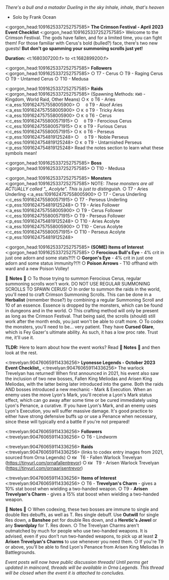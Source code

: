 *There's a bull and a matador*
*Dueling in the sky*
*Inhale, inhale, that's heaven*
- Solo by Frank Ocean

<:gorgon_head:1091625337252757585> **__The Crimson Festival - April 2023 Event Checklist__** <:gorgon_head:1091625337252757585>
Welcome to the Crimson Festival. The gods have fallen, and for a limited time, you can fight them! For those familiar with Cerus's bold (bulled?) face, there's two new guests! **But don't go spamming your summoning scrolls just yet!**

**Duration:** <t:1680307200:f> to <t:1682899200:f>

<:gorgon_head:1091625337252757585> **__Followers__** <:gorgon_head:1091625337252757585>
○ T7 - Cerus
○ T9 - Raging Cerus
○ T9 - Untamed Cerus
○ T10 - Medusa

<:gorgon_head:1091625337252757585> **__Raids__** <:gorgon_head:1091625337252757585>
(Spawning Methods: `KWO` - Kingdom, World Raid, Other Means)
○ `K O` T6 - Aries <:a_ess:1091624757558005900>
○ `  O` T9 - Aloof Aries <:a_ess:1091624757558005900>
○ `K O` T9 - Tricky Aries <:a_ess:1091624757558005900>
○ `K O` T6 - Cerus <:c_ess:1091624755800571915> 
○ `  O` T9 - Ferocious Cerus <:c_ess:1091624755800571915>
○ `K O` T9 - Furious Cerus <:c_ess:1091624755800571915>
○ `K O` T6 - Perseus <:p_ess:1091624754819125248>
○ `  O` T9 - Noble Perseus <:p_ess:1091624754819125248>
○ `K O` T9 - Untarnished Perseus <:p_ess:1091624754819125248>
Read the notes section to learn what these symbols mean!

<:gorgon_head:1091625337252757585> **__Boss__** <:gorgon_head:1091625337252757585>
○ T10 - Medusa

<:gorgon_head:1091625337252757585> **__Monsters__** <:gorgon_head:1091625337252757585>
NOTE: *These monsters are all ACTUALLY called "_ Acolyte". This is just to distinguish.*
○ T7 - Aries Underling <:a_ess:1091624757558005900>
○ T7 - Cerus Underling <:c_ess:1091624755800571915> 
○ T7 - Perseus Underling <:p_ess:1091624754819125248>
○ T9 - Aries Follower <:a_ess:1091624757558005900>
○ T9 - Cerus Follower <:c_ess:1091624755800571915> 
○ T9 - Perseus Follower <:p_ess:1091624754819125248>
○ T10 - Aries Acolyte <:a_ess:1091624757558005900>
○ T10 - Cerus Acolyte <:c_ess:1091624755800571915> 
○ T10 - Perseus Acolyte <:p_ess:1091624754819125248>

<:gorgon_head:1091625337252757585> **__(SOME) Items of Interest__** <:gorgon_head:1091625337252757585>
○ **Ferocious Bull's Eye** - 4% crit in just one adorn and some stats?!?!
○ **Gorgon's Eye** - 4% crit in just one adorn and some status immunity?!?!
○ **Poison Arrows** - T10 offhand with ward and a new Poison Volley!

📘 **__Notes__** 📘
○ To those trying to summon Ferocious Cerus, regular summoning scrolls won't work. DO NOT USE REGULAR SUMMONING SCROLLS TO SPAWN CERUS!
○ In order to summon the raids in the world, you'll need to craft Crimson Summoning Scrolls. This can be done in a **Herbalist** (remember those?) by combining a regular Summoning Scroll and 10 of an essence. Essence is dropped by the monsters, which can be found in dungeons and in the world.
○ This crafting method will only be present as long as the Crimson Festival. That being said, the scrolls (should) still work after the month ends, you just won't be able to craft more.
○ To codex the monsters, you'll need to be... very patient. They have **Cursed Glare**, which is Fey Gazer's ultimate ability. As such, it has a low proc rate. Trust me, it'll use it.

**TLDR:** Here to learn about how the event works? Read 📘 **__Notes__** 📘 and then look at the rest.






<:trevelyan:904760659114336256> **__Lyonesse Legends - October 2023 Event Checklist___** <:trevelyan:904760659114336256>
The warlock Trevelyan has returned! When first announced in 2021, his event also saw the inclusion of two new bosses, Fallen King Meliodas and Arisen King Meliodas, with the latter being later introduced into the game. Both the raids AND bosses introduced a new mechanic - Mark & Execution. When an enemy uses the move Lyon's Mark, you'll receive a Lyon's Mark status effect, which can go away after some time or be cured immediately using Lyon's Penance, a curative. If you have Lyon's Mark, and an enemy uses Lyon's Execution, you will suffer massive damage. It's good practice to either have strong defensive buffs up or use a Penance when necessary, since these will typically end a battle if you're not prepared!

<:trevelyan:904760659114336256> **__Followers__** <:trevelyan:904760659114336256>
○ T6 - Lindworm

<:trevelyan:904760659114336256> **__Raids__** <:trevelyan:904760659114336256>
(links to codex entry images from 2021, sourced from Orna Legends)
○ `KW ` T6 - Fallen Warlock Trevelyan (<https://tinyurl.com/ornafallentrevor>)
○ `KW ` T9 - Arisen Warlock Trevelyan (<https://tinyurl.com/ornaarisentrevor>)

<:trevelyan:904760659114336256> **__Items of Interest__** <:trevelyan:904760659114336256>
○ T6 - **Trevelyan's Charm** - gives a 10% stat boost when wielding a two-handed weapon.
○ T9 - **Arisen Trevelyan's Charm** - gives a 15% stat boost when wielding a two-handed weapon.

📘 **__Notes__** 📘 
○ When codexing, these two bosses are immune to single and double Res debuffs, as well as T. Res single debuff. Use **Outwill** for single Res down, a **Banshee** pet for double Res down, and a **Heretic's Jewel** or any **Swordplay** for T. Res down.
○ The Trevelyan Charms aren't outmatched by much for people who use two-handed weapons. It is advised, even if you don't run two-handed weapons, to pick up at least **2 Arisen Trevelyan's Charms** to use whenever you need them.
○ If you're T9 or above, you'll be able to find Lyon's Penance from Arisen King Meliodas in Battlegrounds.

*Event posts will now have public discussion threads! Until perms get updated in maincord, threads will be available in Orna Legends. This thread will be closed when the event it is attached to concludes.*